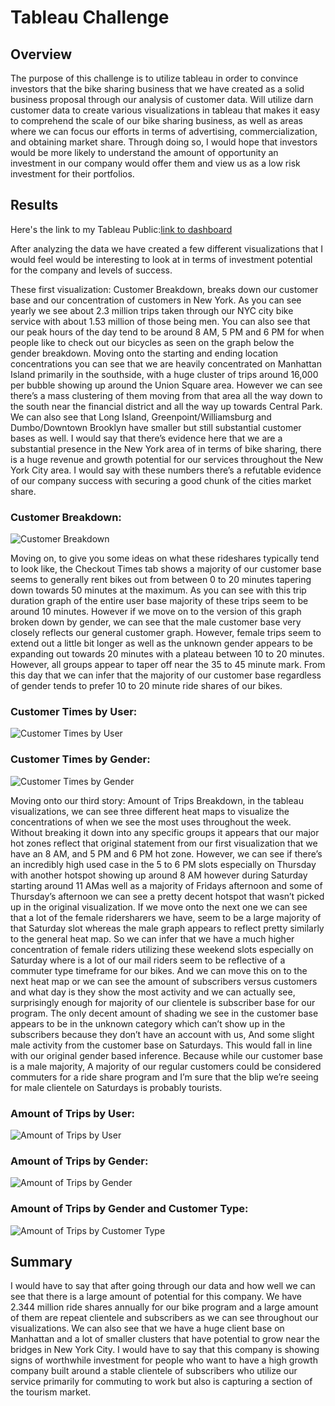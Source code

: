 # Tableau Challenge
## Overview

The purpose of this challenge is to utilize tableau in order to convince investors that the bike sharing business that we have created as a solid business proposal through our analysis of customer data. Will utilize darn customer data to create various visualizations in tableau that makes it easy to comprehend the scale of our bike sharing business, as well as areas where we can focus our efforts in terms of advertising, commercialization, and obtaining market share. Through doing so, I would hope that investors would be more likely to understand the amount of opportunity an investment in our company would offer them and view us as a low risk investment for their portfolios.

## Results

Here's the link to my Tableau Public:[link to dashboard](https://public.tableau.com/views/TableauChallenge_16320288543750/CustomerBreakdown?:language=en-US&publish=yes&:display_count=n&:origin=viz_share_link)

After analyzing the data we have created a few different visualizations that I would feel would be interesting to look at in terms of investment potential for the company and levels of success.

These first visualization: Customer Breakdown, breaks down our customer base and our concentration of customers in New York. As you can see yearly we see about 2.3 million trips taken through our NYC city bike service with about 1.53 million of those being men. You can also see that our peak hours of the day tend to be around 8 AM, 5 PM and 6 PM for when people like to check out our bicycles as seen on the graph below the gender breakdown. Moving onto the starting and ending location concentrations you can see that we are heavily concentrated on Manhattan Island primarily in the southside, with a huge cluster of trips around 16,000 per bubble showing up around the Union Square area. However we can see there’s a mass clustering of them moving from that area all the way down to the south near the financial district and all the way up towards Central Park. We can also see that Long Island, Greenpoint/Williamsburg and Dumbo/Downtown Brooklyn have smaller but still substantial customer bases as well. I would say that there’s evidence here that we are a substantial presence in the New York area of in terms of bike sharing, there is a huge revenue and growth potential for our services throughout the New York City area. I would say with these numbers there’s a refutable evidence of our company success with securing a good chunk of the cities market share. 
### Customer Breakdown:
![Customer Breakdown](https://github.com/nicbrownrigg/Tableau/blob/main/images/Customer%20Breakdown.png)

Moving on, to give you some ideas on what these rideshares typically tend to look like, the Checkout Times tab shows a majority of our customer base seems to generally rent bikes out from between 0 to 20 minutes tapering down towards 50 minutes at the maximum. As you can see with this trip duration graph of the entire user base majority of these trips seem to be around 10 minutes. However if we move on to the version of this graph broken down by gender, we can see that the male customer base very closely reflects our general customer graph. However, female trips seem to extend out a little bit longer as well as the unknown gender appears to be expanding out  towards 20 minutes with a plateau between 10 to 20 minutes. However, all groups appear to taper off near the 35 to 45 minute mark. From this day that we can infer that the majority of our customer base regardless of gender tends to prefer 10 to 20 minute ride shares of our bikes. 
### Customer Times by User:
![Customer Times by User](https://github.com/nicbrownrigg/Tableau/blob/main/images/Checkout%20Times%20General.png)

### Customer Times by Gender:
![Customer Times by Gender](https://github.com/nicbrownrigg/Tableau/blob/main/images/Checkout%20Times%20Gender.png)

Moving onto our third story: Amount of Trips Breakdown, in the tableau visualizations, we can see three different heat maps to visualize the concentrations of when we see the most uses throughout the week. Without breaking it down into any specific groups it appears that our major hot zones reflect that original statement from our first visualization that we have an 8 AM, and 5 PM and 6 PM hot zone. However, we can see if there’s an incredibly high used case in the 5 to 6 PM slots especially on Thursday with another hotspot showing up around 8 AM however during Saturday starting around 11 AMas well as a majority of Fridays afternoon and some of Thursday’s afternoon we can see a pretty decent hotspot that wasn’t picked up in the original visualization. If we move onto the next one we can see that a lot of the female ridersharers we have, seem to be a large majority of that Saturday slot whereas the male graph appears to reflect pretty similarly to the general heat map. So we can infer that we have a much higher concentration of female riders utilizing these weekend slots especially on Saturday where is a lot of our mail riders seem to be reflective of a commuter type timeframe for our bikes. And we can move this on to the next heat map or we can see the amount of subscribers versus customers and what day is they show the most activity and we can actually see, surprisingly enough for majority of our clientele is subscriber base for our program. The only decent amount of shading we see in the customer base appears to be in the unknown category which can’t show up in the subscribers because they don’t have an account with us, And some slight male activity from the customer base on Saturdays. This would fall in line with our original gender based inference. Because while our customer base is a male majority, A majority of our regular customers could be considered commuters for a ride share program and I’m sure that the blip we’re seeing for male clientele on Saturdays is probably tourists.
### Amount of Trips by User:
![Amount of Trips by User](https://github.com/nicbrownrigg/Tableau/blob/main/images/Amount_Of_Trips_Gen.png)

### Amount of Trips by Gender:
![Amount of Trips by Gender](https://github.com/nicbrownrigg/Tableau/blob/main/images/Amount_Of_Trips_Gender.png)

### Amount of Trips by Gender and Customer Type:
![Amount of Trips by Customer Type](https://github.com/nicbrownrigg/Tableau/blob/main/images/Amount_Of_Trips_CusType.png)

## Summary

I would have to say that after going through our data and how well we can see that there is a large amount of potential for this company. We have 2.344 million ride shares annually for our bike program and a large amount of them are repeat clientele and subscribers as we can see throughout our visualizations. We can also see that we have a huge client base on Manhattan and a lot of smaller clusters that have potential to grow near the bridges in New York City. I would have to say that this company is showing signs of worthwhile investment for people who want to have a high growth company built around a stable clientele of subscribers who utilize our service primarily for commuting to work but also is capturing a section of the tourism market.
